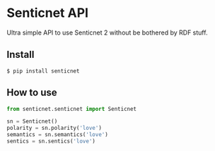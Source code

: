 # Senticnet API

Ultra simple API to use Senticnet 2 without be bothered by RDF stuff.

## Install

```
$ pip install senticnet
```

## How to use

```python
from senticnet.senticnet import Senticnet

sn = Senticnet()
polarity = sn.polarity('love')
semantics = sn.semantics('love')
sentics = sn.sentics('love')
```
